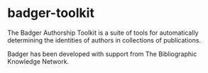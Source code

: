 # badger-toolkit

The Badger Authorship Toolkit is a suite of tools for automatically determining the identities of authors in collections of publications.

Badger has been developed with support from The Bibliographic Knowledge Network.
